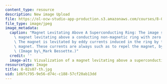 ```yaml
---
content_type: resource
description: New image Upload
file: https://ol-ocw-studio-app-production.s3.amazonaws.com/courses/8-02-physics-ii-electricity-and-magnetism-spring-2007/1d6fc7959e56d74cc18857cf20ab13dd_8-02s07-th.jpg
file_type: image/jpeg
image_metadata:
  caption: "Magnet Levitating Above A Superconducting Ring: The image shows a permanent\
    \ magnet levitating above a conducting non-magnetic ring with zero resistance.\
    \ The magnet is levitated by eddy currents induced in the ring by the approaching\
    \ magnet. These currents are always such as to repel the magnet, by Lenz's Law.\
    \ (Image by\_Mark Bessette.)"
  credit: ''
  image-alt: Vizualization of a magnet levitating above a superconducting ring.
resourcetype: Image
title: 8-02s07-th.jpg
uid: 1d6fc795-9e56-d74c-c188-57cf20ab13dd
---
```

